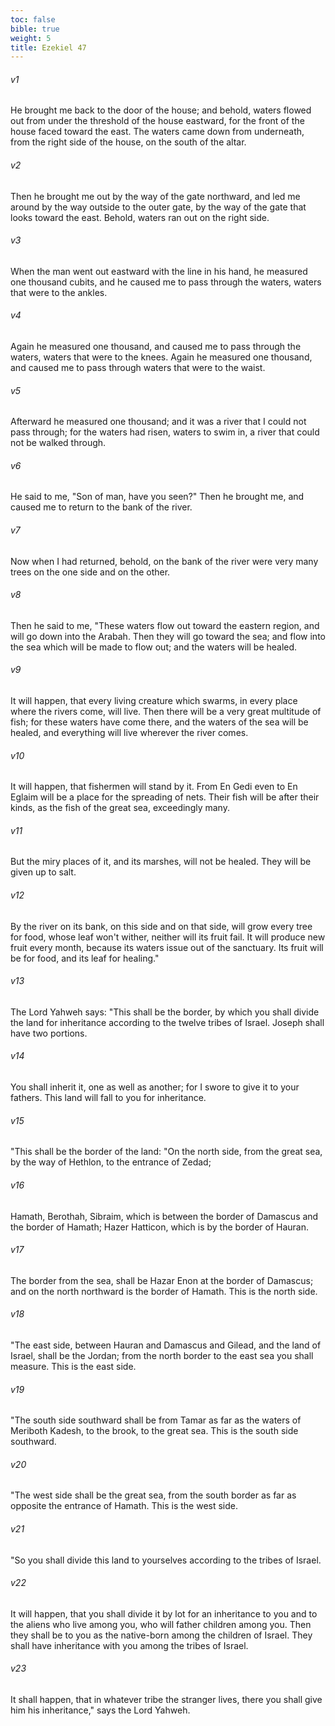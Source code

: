 ```yaml
---
toc: false
bible: true
weight: 5
title: Ezekiel 47
---
```




###### v1 
He brought me back to the door of the house; and behold, waters flowed out from under the threshold of the house eastward, for the front of the house faced toward the east. The waters came down from underneath, from the right side of the house, on the south of the altar. 

###### v2 
Then he brought me out by the way of the gate northward, and led me around by the way outside to the outer gate, by the way of the gate that looks toward the east. Behold, waters ran out on the right side. 

###### v3 
When the man went out eastward with the line in his hand, he measured one thousand cubits, and he caused me to pass through the waters, waters that were to the ankles. 

###### v4 
Again he measured one thousand, and caused me to pass through the waters, waters that were to the knees. Again he measured one thousand, and caused me to pass through waters that were to the waist. 

###### v5 
Afterward he measured one thousand; and it was a river that I could not pass through; for the waters had risen, waters to swim in, a river that could not be walked through. 

###### v6 
He said to me, "Son of man, have you seen?" Then he brought me, and caused me to return to the bank of the river. 

###### v7 
Now when I had returned, behold, on the bank of the river were very many trees on the one side and on the other. 

###### v8 
Then he said to me, "These waters flow out toward the eastern region, and will go down into the Arabah. Then they will go toward the sea; and flow into the sea which will be made to flow out; and the waters will be healed. 

###### v9 
It will happen, that every living creature which swarms, in every place where the rivers come, will live. Then there will be a very great multitude of fish; for these waters have come there, and the waters of the sea will be healed, and everything will live wherever the river comes. 

###### v10 
It will happen, that fishermen will stand by it. From En Gedi even to En Eglaim will be a place for the spreading of nets. Their fish will be after their kinds, as the fish of the great sea, exceedingly many. 

###### v11 
But the miry places of it, and its marshes, will not be healed. They will be given up to salt. 

###### v12 
By the river on its bank, on this side and on that side, will grow every tree for food, whose leaf won't wither, neither will its fruit fail. It will produce new fruit every month, because its waters issue out of the sanctuary. Its fruit will be for food, and its leaf for healing." 

###### v13 
The Lord Yahweh says: "This shall be the border, by which you shall divide the land for inheritance according to the twelve tribes of Israel. Joseph shall have two portions. 

###### v14 
You shall inherit it, one as well as another; for I swore to give it to your fathers. This land will fall to you for inheritance. 

###### v15 
"This shall be the border of the land: "On the north side, from the great sea, by the way of Hethlon, to the entrance of Zedad; 

###### v16 
Hamath, Berothah, Sibraim, which is between the border of Damascus and the border of Hamath; Hazer Hatticon, which is by the border of Hauran. 

###### v17 
The border from the sea, shall be Hazar Enon at the border of Damascus; and on the north northward is the border of Hamath. This is the north side. 

###### v18 
"The east side, between Hauran and Damascus and Gilead, and the land of Israel, shall be the Jordan; from the north border to the east sea you shall measure. This is the east side. 

###### v19 
"The south side southward shall be from Tamar as far as the waters of Meriboth Kadesh, to the brook, to the great sea. This is the south side southward. 

###### v20 
"The west side shall be the great sea, from the south border as far as opposite the entrance of Hamath. This is the west side. 

###### v21 
"So you shall divide this land to yourselves according to the tribes of Israel. 

###### v22 
It will happen, that you shall divide it by lot for an inheritance to you and to the aliens who live among you, who will father children among you. Then they shall be to you as the native-born among the children of Israel. They shall have inheritance with you among the tribes of Israel. 

###### v23 
It shall happen, that in whatever tribe the stranger lives, there you shall give him his inheritance," says the Lord Yahweh.
